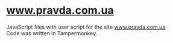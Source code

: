 # www.pravda.com.ua
JavaScript files with user script for the site www.pravda.com.ua.    
Code was written in Tampermonkey.
